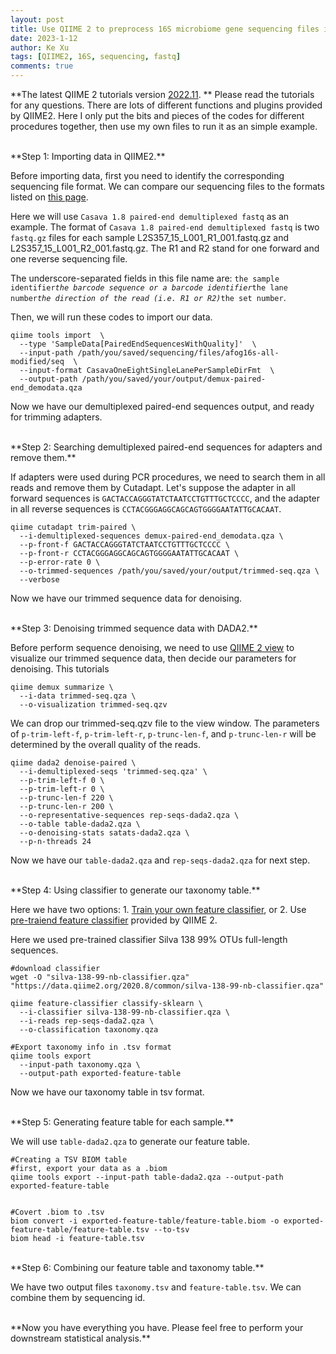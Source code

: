 ```yaml
---
layout: post
title: Use QIIME 2 to preprocess 16S microbiome gene sequencing files in fastq.gz fromat
date: 2023-1-12
author: Ke Xu
tags: [QIIME2, 16S, sequencing, fastq]
comments: true
---
```


**The latest QIIME 2 tutorials version [2022.11](https://docs.qiime2.org/2022.11/).
** Please read the tutorials for any questions. There are lots of different functions and plugins provided by QIIME2. Here I only put the bits and pieces of the codes for different procedures together, then use my own files to run it as an simple example.

<br>
**Step 1: Importing data in QIIME2.**

Before importing data, first you need to identify the corresponding sequencing file format. We can compare our sequencing files to the formats listed on [this page](https://docs.qiime2.org/2022.11/tutorials/importing/). 

Here we will use `Casava 1.8 paired-end demultiplexed fastq` as an example. The format of `Casava 1.8 paired-end demultiplexed fastq` is two `fastq.gz` files for each sample L2S357_15_L001_R1_001.fastq.gz and L2S357_15_L001_R2_001.fastq.gz. The R1 and R2 stand for one forward and one reverse sequencing file. 

The underscore-separated fields in this file name are: `the sample identifier`_`the barcode sequence or a barcode identifier`_`the lane number`_`the direction of the read (i.e. R1 or R2)`_`the set number`.

Then, we will run these codes to import our data.
```
qiime tools import  \
  --type 'SampleData[PairedEndSequencesWithQuality]'  \
  --input-path /path/you/saved/sequencing/files/afog16s-all-modified/seq  \
  --input-format CasavaOneEightSingleLanePerSampleDirFmt  \
  --output-path /path/you/saved/your/output/demux-paired-end_demodata.qza
```

Now we have our demultiplexed paired-end sequences output, and ready for trimming adapters.

<br>
**Step 2: Searching demultiplexed paired-end sequences for adapters and remove them.**

If adapters were used during PCR procedures, we need to search them in all reads and remove them by Cutadapt. Let's suppose the adapter in all forward sequences is `GACTACCAGGGTATCTAATCCTGTTTGCTCCCC`, and the adapter in all reverse sequences is `CCTACGGGAGGCAGCAGTGGGGAATATTGCACAAT`.

```
qiime cutadapt trim-paired \
  --i-demultiplexed-sequences demux-paired-end_demodata.qza \
  --p-front-f GACTACCAGGGTATCTAATCCTGTTTGCTCCCC \
  --p-front-r CCTACGGGAGGCAGCAGTGGGGAATATTGCACAAT \
  --p-error-rate 0 \
  --o-trimmed-sequences /path/you/saved/your/output/trimmed-seq.qza \
  --verbose
```

Now we have our trimmed sequence data for denoising.

<br>
**Step 3: Denoising trimmed sequence data with DADA2.**

Before perform sequence denoising, we need to use [QIIME 2 view](https://view.qiime2.org/) to visualize our trimmed sequence data, then decide our parameters for denoising. This tutorials 

```
qiime demux summarize \
  --i-data trimmed-seq.qza \
  --o-visualization trimmed-seq.qzv
```

We can drop our trimmed-seq.qzv file to the view window. The parameters of `p-trim-left-f`, `p-trim-left-r`, `p-trunc-len-f`, and `p-trunc-len-r` will be determined by the overall quality of the reads.

```
qiime dada2 denoise-paired \
  --i-demultiplexed-seqs 'trimmed-seq.qza' \
  --p-trim-left-f 0 \
  --p-trim-left-r 0 \
  --p-trunc-len-f 220 \
  --p-trunc-len-r 200 \
  --o-representative-sequences rep-seqs-dada2.qza \
  --o-table table-dada2.qza \
  --o-denoising-stats satats-dada2.qza \
  --p-n-threads 24
```

Now we have our `table-dada2.qza` and `rep-seqs-dada2.qza` for next step.

<br>
**Step 4: Using classifier to generate our taxonomy table.**

Here we have two options: 1. [Train your own feature classifier](https://docs.qiime2.org/2022.11/tutorials/feature-classifier/), or 2. Use [pre-traiend feature classifier](https://docs.qiime2.org/2022.11/data-resources/) provided by QIIME 2.

Here we used pre-trained classifier Silva 138 99% OTUs full-length sequences.

```
#download classifier
wget -O "silva-138-99-nb-classifier.qza" "https://data.qiime2.org/2020.8/common/silva-138-99-nb-classifier.qza"

qiime feature-classifier classify-sklearn \
  --i-classifier silva-138-99-nb-classifier.qza \
  --i-reads rep-seqs-dada2.qza \
  --o-classification taxonomy.qza

#Export taxonomy info in .tsv format
qiime tools export 
  --input-path taxonomy.qza \
  --output-path exported-feature-table
```

Now we have our taxonomy table in tsv format.

<br>
**Step 5: Generating feature table for each sample.**

We will use `table-dada2.qza` to generate our feature table.

```
#Creating a TSV BIOM table
#first, export your data as a .biom
qiime tools export --input-path table-dada2.qza --output-path exported-feature-table


#Covert .biom to .tsv
biom convert -i exported-feature-table/feature-table.biom -o exported-feature-table/feature-table.tsv --to-tsv
biom head -i feature-table.tsv
```

<br>
**Step 6: Combining our feature table and taxonomy table.**

We have two output files `taxonomy.tsv` and `feature-table.tsv`. We can combine them by sequencing id. 

<br>
**Now you have everything you have. Please feel free to perform your downstream statistical analysis.**

